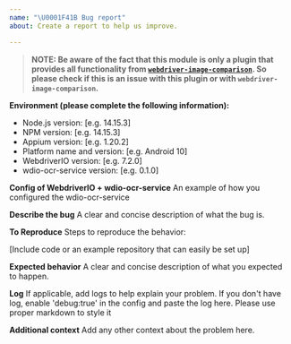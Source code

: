 ```yaml
---
name: "\U0001F41B Bug report"
about: Create a report to help us improve.

---
```


> **NOTE: Be aware of the fact that this module is only a plugin that provides all functionality from [`webdriver-image-comparison`](https://github.com/wswebcreation/webdriver-image-comparison). So please check if this is an issue with this plugin or with `webdriver-image-comparison`.**

**Environment (please complete the following information):**
 - Node.js version: [e.g. 14.15.3]
 - NPM version: [e.g. 14.15.3]
 - Appium version: [e.g. 1.20.2]
 - Platform name and version: [e.g. Android 10]
 - WebdriverIO version: [e.g. 7.2.0]
 - wdio-ocr-service version: [e.g. 0.1.0]

**Config of WebdriverIO + wdio-ocr-service**
An example of how you configured the wdio-ocr-service

**Describe the bug**
A clear and concise description of what the bug is.

**To Reproduce**
Steps to reproduce the behavior:

[Include code or an example repository that can easily be set up]

**Expected behavior**
A clear and concise description of what you expected to happen.

**Log**
If applicable, add logs to help explain your problem. If you don't have log, enable 'debug:true' in the config and paste
the log here. Please use proper markdown to style it

**Additional context**
Add any other context about the problem here.
